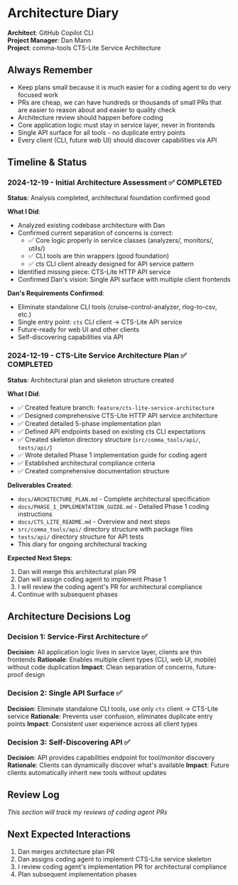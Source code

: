 # Architecture Diary

**Architect**: GitHub Copilot CLI  
**Project Manager**: Dan Mann  
**Project**: comma-tools CTS-Lite Service Architecture  

## Always Remember
- Keep plans small because it is much easier for a coding agent to do very focused work
- PRs are cheap, we can have hundreds or thousands of small PRs that are easier to reason about and easier to quality check
- Architecture review should happen before coding
- Core application logic must stay in service layer, never in frontends
- Single API surface for all tools - no duplicate entry points
- Every client (CLI, future web UI) should discover capabilities via API

## Timeline & Status

### 2024-12-19 - Initial Architecture Assessment ✅ COMPLETED
**Status**: Analysis completed, architectural foundation confirmed good

**What I Did**:
- Analyzed existing codebase architecture with Dan
- Confirmed current separation of concerns is correct:
  - ✅ Core logic properly in service classes (analyzers/, monitors/, utils/)
  - ✅ CLI tools are thin wrappers (good foundation)
  - ✅ cts CLI client already designed for API service pattern
- Identified missing piece: CTS-Lite HTTP API service
- Confirmed Dan's vision: Single API surface with multiple client frontends

**Dan's Requirements Confirmed**:
- Eliminate standalone CLI tools (cruise-control-analyzer, rlog-to-csv, etc.)
- Single entry point: `cts` CLI client → CTS-Lite API service
- Future-ready for web UI and other clients
- Self-discovering capabilities via API

### 2024-12-19 - CTS-Lite Service Architecture Plan ✅ COMPLETED
**Status**: Architectural plan and skeleton structure created

**What I Did**:
- ✅ Created feature branch: `feature/cts-lite-service-architecture`
- ✅ Designed comprehensive CTS-Lite HTTP API service architecture
- ✅ Created detailed 5-phase implementation plan
- ✅ Defined API endpoints based on existing cts CLI expectations
- ✅ Created skeleton directory structure (`src/comma_tools/api/`, `tests/api/`)
- ✅ Wrote detailed Phase 1 implementation guide for coding agent
- ✅ Established architectural compliance criteria
- ✅ Created comprehensive documentation structure

**Deliverables Created**:
- `docs/ARCHITECTURE_PLAN.md` - Complete architectural specification
- `docs/PHASE_1_IMPLEMENTATION_GUIDE.md` - Detailed Phase 1 coding instructions
- `docs/CTS_LITE_README.md` - Overview and next steps
- `src/comma_tools/api/` directory structure with package files
- `tests/api/` directory structure for API tests
- This diary for ongoing architectural tracking

**Expected Next Steps**:
1. Dan will merge this architectural plan PR
2. Dan will assign coding agent to implement Phase 1
3. I will review the coding agent's PR for architectural compliance
4. Continue with subsequent phases

## Architecture Decisions Log

### Decision 1: Service-First Architecture ✅
**Decision**: All application logic lives in service layer, clients are thin frontends
**Rationale**: Enables multiple client types (CLI, web UI, mobile) without code duplication
**Impact**: Clean separation of concerns, future-proof design

### Decision 2: Single API Surface ✅  
**Decision**: Eliminate standalone CLI tools, use only `cts` client → CTS-Lite service
**Rationale**: Prevents user confusion, eliminates duplicate entry points
**Impact**: Consistent user experience across all client types

### Decision 3: Self-Discovering API ✅
**Decision**: API provides capabilities endpoint for tool/monitor discovery
**Rationale**: Clients can dynamically discover what's available
**Impact**: Future clients automatically inherit new tools without updates

## Review Log
*This section will track my reviews of coding agent PRs*

## Next Expected Interactions
1. Dan merges architecture plan PR
2. Dan assigns coding agent to implement CTS-Lite service skeleton  
3. I review coding agent's implementation PR for architectural compliance
4. Plan subsequent implementation phases